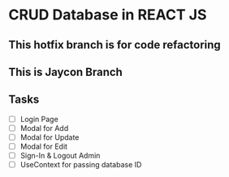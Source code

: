# CRUD Database in REACT JS

## This hotfix branch is for code refactoring

## This is Jaycon Branch

## Tasks

- [ ] Login Page
- [ ] Modal for Add
- [ ] Modal for Update
- [ ] Modal for Edit
- [ ] Sign-In & Logout Admin
- [ ] UseContext for passing database ID
